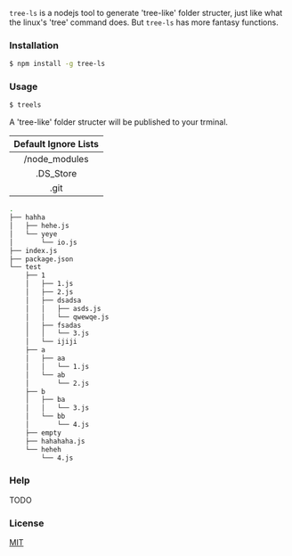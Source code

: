
`tree-ls` is a nodejs tool to generate 'tree-like' folder structer, just like what the linux's 'tree' command does. But `tree-ls` has more fantasy functions.

### Installation

``` bash
$ npm install -g tree-ls
```

### Usage

``` bash
$ treels
```

A 'tree-like' folder structer will be published to your trminal.

|Default Ignore Lists|
|:-:|
|/node_modules|
|.DS_Store|
|.git|

``` bash
.
├── hahha
│   ├── hehe.js
│   └── yeye
│       └── io.js
├── index.js
├── package.json
└── test
    ├── 1
    │   ├── 1.js
    │   ├── 2.js
    │   ├── dsadsa
    │   │   ├── asds.js
    │   │   └── qwewqe.js
    │   ├── fsadas
    │   │   └── 3.js
    │   └── ijiji
    ├── a
    │   ├── aa
    │   │   └── 1.js
    │   └── ab
    │       └── 2.js
    ├── b
    │   ├── ba
    │   │   └── 3.js
    │   └── bb
    │       └── 4.js
    ├── empty
    ├── hahahaha.js
    └── heheh
        └── 4.js
```

### Help

TODO

### License

[MIT](http://opensource.org/licenses/MIT)
